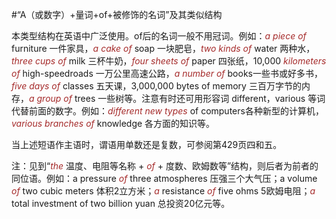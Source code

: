 #“A（或数字）+量词+of+被修饰的名词”及其类似结构

本类型结构在英语中广泛使用。of后的名词一般不用冠词。例如：*a piece of* furniture 一件家具，*a cake of* soap 一块肥皂，*two kinds of* water 两种水，*three cups of* milk 三杯牛奶，*four sheets of* paper 四张纸，10,000 *kilometers of* high-speedroads 一万公里高速公路，*a number of* books一些书或好多书，*five days of* classes 五天课，3,000,000 bytes of memory 三百万字节的内存，*a group of* trees 一些树等。注意有时还可用形容词 different，various 等词代替前面的数字。例如：*different new types* of computers各种新型的计算机，*various branches of* knowledge 各方面的知识等。

当上述短语作主语时，谓语用单数还是复数，可参阅第429页四和五。

注：见到“*the* 温度、电阻等名称 + *of* + 度数、欧姆数等”结构，则后者为前者的同位语。例如：a pressure *of* three atmospheres 压强三个大气压；a volume *of* two cubic meters 体积2立方米；*a* resistance *of* five ohms 5欧姆电阻；*a* total investment of two billion yuan 总投资20亿元等。

<style>em {color: brown;}</style>